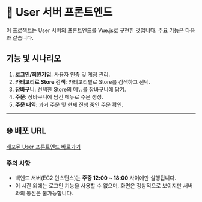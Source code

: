 # 🛒 User 서버 프론트엔드

이 프로젝트는 User 서버의 프론트엔드를 Vue.js로 구현한 것입니다. 주요 기능은 다음과 같습니다.

## 기능 및 시나리오

1. **로그인/회원가입**: 사용자 인증 및 계정 관리.
2. **카테고리로 Store 검색**: 카테고리별로 Store를 검색하고 선택.
3. **장바구니**: 선택한 Store의 메뉴를 장바구니에 담기.
4. **주문**: 장바구니에 담긴 메뉴로 주문 생성.
5. **주문 내역**: 과거 주문 및 현재 진행 중인 주문 확인.

---

## 🌐 배포 URL

[배포된 User 프론트엔드 바로가기](http://toy-project-user.s3-website.ap-northeast-2.amazonaws.com)

### 주의 사항
- 백엔드 서버(EC2 인스턴스)는 **주중 12:00 ~ 18:00** 사이에만 실행됩니다.
- 이 시간 외에는 로그인 기능을 사용할 수 없으며, 화면은 정상적으로 보이지만 서버와의 통신은 불가능합니다.
